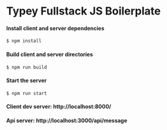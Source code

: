 # Typey Fullstack JS Boilerplate

#### Install client and server dependencies
`
$ npm install
`

#### Build client and server directories
`
$ npm run build
`

#### Start the server
`
$ npm run start
`

#### Client dev server: http://localhost:8000/
#### Api server: http://localhost:3000/api/message
